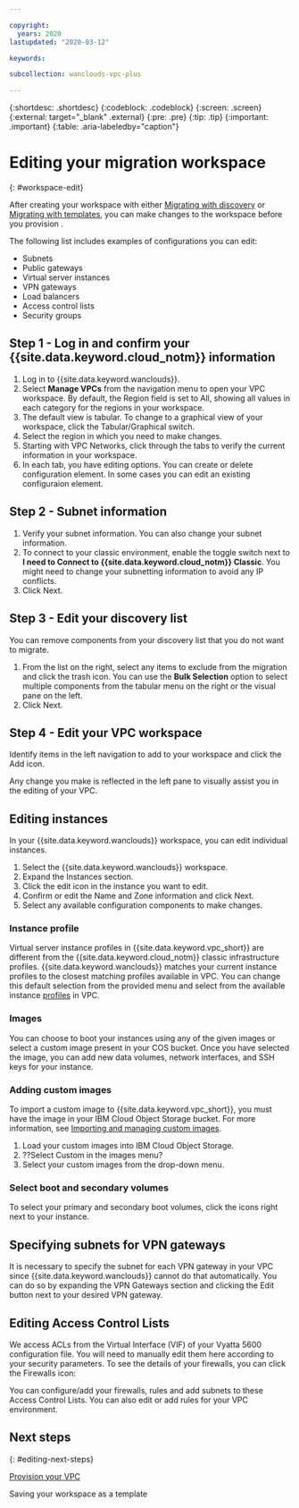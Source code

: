 ```yaml
---

copyright:
  years: 2020
lastupdated: "2020-03-12"

keywords:

subcollection: wanclouds-vpc-plus

---
```


{:shortdesc: .shortdesc}
{:codeblock: .codeblock}
{:screen: .screen}
{:external: target="_blank" .external}
{:pre: .pre}
{:tip: .tip}
{:important: .important}
{:table: .aria-labeledby="caption"}

# Editing your migration workspace
{: #workspace-edit}

After creating your workspace with either [Migrating with discovery](/docs/wanclouds-vpc-plus?topic=wanclouds-vpc-plus-migrate-discovery) or [Migrating with templates](/docs/wanclouds-vpc-plus?topic=wanclouds-vpc-plus-migrating-using-template), you can make changes to the workspace before you provision .

The following list includes examples of configurations you can edit:
* Subnets
* Public gateways
* Virtual server instances
* VPN gateways
* Load balancers
* Access control lists
* Security groups

## Step 1 - Log in and confirm your {{site.data.keyword.cloud_notm}} information

1. Log in to {{site.data.keyword.wanclouds}}.
2. Select **Manage VPCs** from the navigation menu to open your VPC workspace. By default, the Region field is set to All, showing all values in each category for the regions in your workspace.
3. The default view is tabular. To change to a graphical view of your workspace, click the Tabular/Graphical switch.
4. Select the region in which you need to make changes.
5. Starting with VPC Networks, click through the tabs to verify the current information in your workspace.
6. In each tab, you have editing options. You can create or delete configuration element. In some cases you can edit an existing configuraion element.

## Step 2 - Subnet information
1. Verify your subnet information. You can also change your subnet information.
2. To connect to your classic environment, enable the toggle switch next to **I need to Connect to {{site.data.keyword.cloud_notm}} Classic**. You might need to change your subnetting information to avoid any IP conflicts.
3. Click Next.

## Step 3 - Edit your discovery list
You can remove components from your discovery list that you do not want to migrate.
1. From the list on the right, select any items to exclude from the migration and click the trash icon. You can use the **Bulk Selection** option to select multiple components from the tabular menu on the right or the visual pane on the left.
3. Click Next.

## Step 4 - Edit your VPC workspace
Identify items in the left navigation to add to your workspace and click the Add icon.

Any change you make is reflected in the left pane to visually assist you in the editing of your VPC.

## Editing instances
In your {{site.data.keyword.wanclouds}} workspace, you can edit individual instances.
1. Select the {{site.data.keyword.wanclouds}} workspace.
2. Expand the Instances section.
3. Click the edit icon in the instance you want to edit.
4. Confirm or edit the Name and Zone information and click Next.
3. Select any available configuration components to make changes.

### Instance profile
Virtual server instance profiles in {{site.data.keyword.vpc_short}} are different from the {{site.data.keyword.cloud_notm}} classic infrastructure profiles. {{site.data.keyword.wanclouds}} matches your current instance profiles to the closest matching profiles available in VPC. You can change this default selection from the provided menu and select from the available instance [profiles](/docs/vpc?topic=vpc-profiles) in VPC.

### Images
You can choose to boot your instances using any of the given images or select a custom image present in your COS bucket. Once you have selected the image, you can add new data volumes, network interfaces, and SSH keys for your instance.

### Adding custom images
To import a custom image to {{site.data.keyword.vpc_short}}, you must have the image in your IBM Cloud Object Storage bucket. For more information, see [Importing and managing custom images](/docs/vpc?topic=vpc-managing-images).

1. Load your custom images into IBM Cloud Object Storage.
2. ??Select Custom in the images menu?
3. Select your custom images from the drop-down menu.

### Select boot and secondary volumes
To select your primary and secondary boot volumes, click the icons right next to your instance.

## Specifying subnets for VPN gateways
It is necessary to specify the subnet for each VPN gateway in your VPC since {{site.data.keyword.wanclouds}} cannot do that automatically. You can do so by expanding the VPN Gateways section and clicking the Edit button next to your desired VPN gateway.

## Editing Access Control Lists
We access ACLs from the Virtual Interface (VIF) of your Vyatta 5600 configuration file. You will need to manually edit them here according to your security parameters. To see the details of your firewalls, you can click the Firewalls icon:

You can configure/add your firewalls, rules and add subnets to these Access Control Lists. You can also edit or add rules for your VPC environment.

## Next steps
{: #editing-next-steps}

[Provision your VPC](https://test.cloud.ibm.com/docs/wanclouds-vpc-plus?topic=wanclouds-vpc-plus-edit-resources)

Saving your workspace as a template
